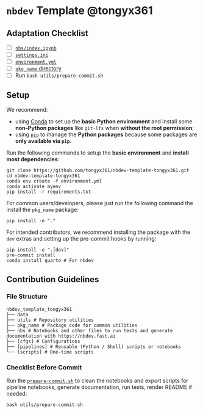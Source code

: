 # `nbdev` Template @tongyx361


<!-- WARNING: THIS FILE WAS AUTOGENERATED! DO NOT EDIT! -->

## Adaptation Checklist

- [ ] [`nbs/index.ipynb`](nbs/index.ipynb)
- [ ] [`settings.ini`](settings.ini)
- [ ] [`environment.yml`](environment.yml)
- [ ] [`pkg_name` directory](pkg_name)
- [ ] Run `bash utils/prepare-commit.sh`

## Setup

We recommend:

- using [Conda](https://docs.conda.io/projects/miniconda) to set up the
  **basic Python environment** and install some **non-Python packages**
  like `git-lfs` when **without the root permission**;
- using [`pip`](https://pip.pypa.io/en/stable/#) to manage the **Python
  packages** because some packages are **only available via `pip`**.

Run the following commands to setup the **basic environment** and
**install most dependencies**:

``` shell
git clone https://github.com/tongyx361/nbdev-template-tongyx361.git
cd nbdev-template-tongyx361
conda env create -f environment.yml
conda activate myenv
pip install -r requirements.txt
```

For common users/developers, please just run the following command the
install the `pkg_name` package:

``` shell
pip install -e "."
```

For intended contributors, we recommend installing the package with the
`dev` extras and setting up the pre-commit hooks by running:

``` shell
pip install -e ".[dev]"
pre-commit install
conda install quarto # For nbdev
```

## Contribution Guidelines

### File Structure

    nbdev_template_tongyx361
    ├── data
    ├── utils # Repository utilities
    ├── pkg_name # Package code for common utilities
    ├── nbs # Notebooks and other files to run tests and generate documentation with https://nbdev.fast.ai
    ├── [cfgs] # Configurations
    ├── [pipelines] # Reusable (Python / Shell) scripts or notebooks
    └── [scripts] # One-time scripts

### Checklist Before Commit

Run the [`prepare-commit.sh`](utils/prepare-commit.sh) to clean the
notebooks and export scripts for pipeline notebooks, generate
documentation, run tests, render README if needed:

    bash utils/prepare-commit.sh
